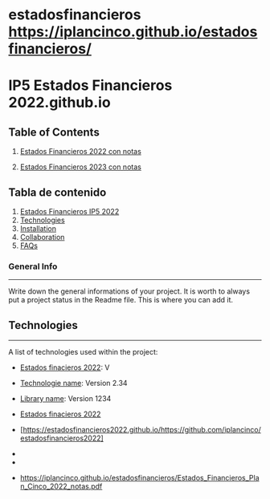 # estadosfinancieros     https://iplancinco.github.io/estadosfinancieros/

# IP5 Estados Financieros 2022.github.io
## Table of Contents


1. [Estados Financieros 2022 con notas](#estadosf2022)




2. [Estados Financieros 2023 con notas](#estadosf2023)

## Tabla de contenido
1. [Estados Financieros IP5 2022](#https://iplancinco.github.io/estadosfinancieros/Estados_Financieros_Plan_Cinco_2022_notas.pdf)
2. [Technologies](#technologies)
3. [Installation](#installation)
4. [Collaboration](#collaboration)
5. [FAQs](#faqs)

   
### General Info
***
Write down the general informations of your project. It is worth to always put a project status in the Readme file. This is where you can add it. 






## Technologies
***
A list of technologies used within the project:
* [Estados finacieros 2022](https://drive.google.com/file/d/1_wQwhYr8Z3ftYPxO0yGcapUs-8eZwVyd/view?usp=sharing): V
* [Technologie name](https://example.com): Version 2.34
* [Library name](https://example.com): Version 1234

* [Estados finacieros 2022](https://estadosfinancieros2022.github.io/blob/main/Estados_Financieros_Plan_Cinco_2022_notas.pdf)

* [https://estadosfinancieros2022.github.io/https://github.com/iplancinco/estadosfinancieros2022]
*


* 
* https://iplancinco.github.io/estadosfinancieros/Estados_Financieros_Plan_Cinco_2022_notas.pdf

  
